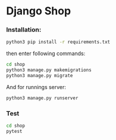 # Django Shop

### Installation:

```bash
python3 pip install -r requirements.txt
```
then enter following commands:
```bash
cd shop
python3 manage.py makemigrations
python3 manage.py migrate
```
And for runnings server:
```bash
python3 manage.py runserver
```

### Test

```bash
cd shop
pytest
```